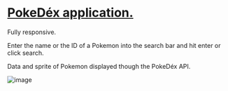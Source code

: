 <h1><a href="https://renx24.github.io/PokemonAPI/">PokeDéx application.</a></h1>

Fully responsive.

Enter the name or the ID of a Pokemon into the search bar and hit enter or click search.

Data and sprite of Pokemon displayed though the PokeDéx API.

![image](https://github.com/user-attachments/assets/ba8d69e8-f078-4d27-9dde-c3c4b2a7c3a3)

